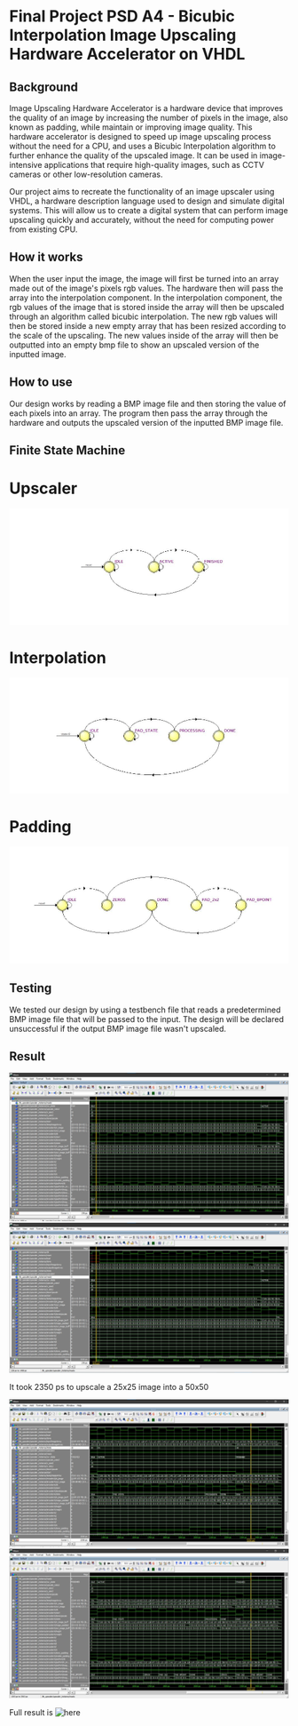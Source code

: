 # Final Project PSD A4 - Bicubic Interpolation Image Upscaling Hardware Accelerator on VHDL

## Background

Image Upscaling Hardware Accelerator is a hardware device that improves the quality of an image by increasing the number of pixels in the image, also known as padding, while maintain or improving image quality. This hardware accelerator is designed to speed up image upscaling process without the need for a CPU, and uses a Bicubic Interpolation algorithm to further enhance the quality of the upscaled image. It can be used in image-intensive applications that require high-quality images, such as CCTV cameras or other low-resolution cameras.

Our project aims to recreate the functionality of an image upscaler using VHDL, a hardware description language used to design and simulate digital systems. This will allow us to create a digital system that can perform image upscaling quickly and accurately, without the need for computing power from existing CPU.

## How it works

When the user input the image, the image will first be turned into an array made out of the image's pixels rgb values. The hardware then will pass the array into the interpolation component. In the interpolation component, the rgb values of the image that is stored inside the array will then be upscaled through an algorithm called bicubic interpolation. The new rgb values will then be stored inside a new empty array that has been resized according to the scale of the upscaling. The new values inside of the array will then be outputted into an empty bmp file to show an upscaled version of the inputted image.

## How to use

Our design works by reading a BMP image file and then storing the value of each pixels into an array. The program then pass the array through the hardware and outputs the upscaled version of the inputted BMP image file.

## Finite State Machine

# Upscaler
![alt text](https://github.com/Jordinia/Bicubic-Interpolation/blob/main/Assets/FSM%20Upscaler.jpg?raw=true)

# Interpolation
![alt text](https://github.com/Jordinia/Bicubic-Interpolation/blob/main/Assets/FSM%20Interpolation.jpg?raw=true)

# Padding
![alt text](https://github.com/Jordinia/Bicubic-Interpolation/blob/main/Assets/FSM%20Padding.jpg?raw=true)

## Testing

We tested our design by using a testbench file that reads a predetermined BMP image file that will be passed to the input. The design will be declared unsuccessful if the output BMP image file wasn't upscaled.

## Result
![alt text](https://github.com/Jordinia/Bicubic-Interpolation/blob/main/Assets/ScreenshotWave1.jpg?raw=true)
![alt text](https://github.com/Jordinia/Bicubic-Interpolation/blob/main/Assets/ScreenshotWave2.jpg?raw=true)

It took 2350 ps to upscale a 25x25 image into a 50x50

![alt text](https://github.com/Jordinia/Bicubic-Interpolation/blob/main/Assets/ScreenshotWave3.jpg?raw=true)
![alt text](https://github.com/Jordinia/Bicubic-Interpolation/blob/main/Assets/ScreenshotWave4.jpg?raw=true)

Full result is ![here](https://github.com/Jordinia/Bicubic-Interpolation/blob/main/Assets/UPSCALER.wlf)

